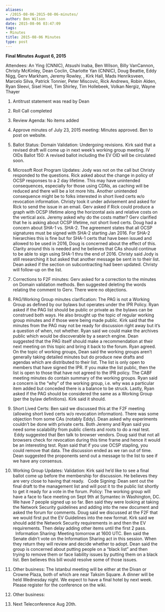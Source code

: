 ```yaml
---
aliases:
- /2015-08-06-2015-08-06-minutes/
author: Ben Wilson
date: 2015-08-06 03:47:09
tags:
- Minutes
title: 2015-08-06 Minutes
type: post
---
```


**Final Minutes August 6, 2015**

Attendees: An Ying (CNNIC), Atsushi Inaba, Ben Wilson, Billy VanCannon, Christy McKinley, Dean Coclin, Charlotte Yan (CNNIC), Doug Beattie, Eddy Nigg, Gerv Markham, Jeremy Rowley, , Kirk Hall, Mads Henriksveen, Marcelo Silva, Patrick Tonnier, Peter Miscovic, Rick Andrews, Robin Alden, Ryan Sleevi, Sisel Hoel, Tim Shirley, Tim Hollebeek, Volkan Nergiz, Wayne Thayer

1. Antitrust statement was read by Dean

1. Roll Call completed

1. Review Agenda: No items added

1. Approve minutes of July 23, 2015 meeting: Minutes approved. Ben to post on website.

1. Ballot Status: Domain Validation: Undergoing revisions. Kirk said that a revised draft will come up in next week’s working group meeting. IV OIDs Ballot 150: A revised ballot including the EV OID will be circulated soon.

1. Microsoft Root Program Updates: Jody was not on the call but Christy responded to the questions. Rick asked about the change in policy of OCSP responses to a 2 day lifetime. This may have unintended consequences, especially for those using CDNs, as caching will be reduced and there will be a lot more hits. Another unintended consequence might be to folks interested in short lived certs w/o revocation information. Christy took it under advisement and asked for Rick to send the issue in an email. Gerv asked if Rick could produce a graph with OCSP lifetime along the horizontal axis and relative costs on the vertical axis. Jeremy asked why do the costs matter? Gerv clarified that he is asking about OCSP lifetime, not short lived certs. Doug had a concern about SHA-1 vs. SHA-2. The agreement states that all OCSP signatures must be signed with SHA-2 starting Jan 2016. For SHA-2 hierarchies this is fine but for SHA-1 certs that have been issued and allowed to be used in 2016, Doug is concerned about the effect of this. Clarity around this is needed and he believes that CAs should continue to be able to sign using SHA-1 thru the end of 2016. Christy said Jody is still researching it but asked that another message be sent in to their list. Dean asked if the section on subcontracting had been updated. Christy will follow-up on the list.

1. Corrections to F2F minutes: Gerv asked for a correction to the minutes on Domain validation methods. Ben suggested deleting the words relating the comment to Gerv. There were no objections.

1. PAG/Working Group minutes clarification: The PAG is not a Working Group as defined by our bylaws but operates under the IPR Policy. Ryan asked if the PAG list should be public or private as the bylaws can be construed both ways. He also brought up the topic of regular working group minutes and if those were being made public. Kirk said that the minutes from the PAG may not be ready for discussion right away but it’s a question of when, not whether. Ryan said we could make the archives public which would be discoverable by a search engine. Dean suggested that the PAG itself should make a recommendation at their next meeting on this topic and bring it back to the forum. Ryan agreed. On the topic of working groups, Dean said the working groups aren’t generally taking detailed minutes but do produce new drafts and agendas which are distributed to their list. The list is only open to members that have signed the IPR. If you make the list public, then the list is open to those that have not agreed to the IPR policy. The CABF meeting minutes do contain summary of the working groups. Ryan said a concern is the “why” of the working group, i.e. why was a particular item added but conceded there is a balance to be struck. Lastly, Ryan asked if the PAG should be considered the same as a Working Group (per the bylaw definitions). Kirk said it should.

1. Short Lived Certs: Ben said we discussed this at the F2F meeting (allowing short lived certs w/o revocation information). There was some objection from some CAs (notably Eddy). Dean asked why experiments couldn’t be done with private certs. Both Jeremy and Ryan said you need some scalability from public clients and roots to do a real test.  Eddy suggested that Ben talk to browser vendors. Doug said that not all browsers check for revocation during this time frame and hence it would be an interesting test. Ryan said that if you use OCSP stapling, you could remove that data. The discussion ended as we ran out of time. Dean suggested the proponents send out a message to the list to see if we have any consensus.

1. Working Group Updates: Validation: Kirk said he’d like to see a final ballot come up before the membership for discussion. He believes they are very close to having that ready.   Code Signing: Dean sent out the final draft to the management list and will post it to the public list shortly to get it ready for a vote in the forum. Policy: The working group will have a face to face meeting on Sept 9th at Symantec in Washington, DC. We have 7 people signed up so far. Ben said they were looking at taking the Network Security guidelines and adding into the new document and asked the forum for comments. Doug said we discussed at the F2F that we would first put the EV Guidelines into the new format. Kirk said we should add the Network Security requirements in and then the EV requirements. Then delay adding other items until the first 2 pass.   Information Sharing: Meeting tomorrow at 1600 UTC. Ben said the Senate didn’t vote on the Information Sharing act in this session. When they return they will review and decide whether to adopt. Dean said the group is concerned about putting people on a “black list” and then trying to remove them or face liability issues by putting them on a black list. Ben believes this bill would resolve some of those issues.

1. Other business: The Istanbul meeting will be either at the Divan or Crowne Plaza, both of which are near Taksim Square. A dinner will be held Wednesday night. We expect to have a final hotel by next week. Please register for the conference on the wiki.

1. Other business:

1. Next Teleconference Aug 20th.